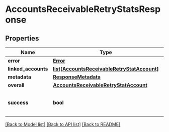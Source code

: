 # AccountsReceivableRetryStatsResponse

## Properties
Name | Type | Description | Notes
------------ | ------------- | ------------- | -------------
**error** | [**Error**](Error.md) |  | [optional] 
**linked_accounts** | [**list[AccountsReceivableRetryStatAccount]**](AccountsReceivableRetryStatAccount.md) |  | [optional] 
**metadata** | [**ResponseMetadata**](ResponseMetadata.md) |  | [optional] 
**overall** | [**AccountsReceivableRetryStatAccount**](AccountsReceivableRetryStatAccount.md) |  | [optional] 
**success** | **bool** | Indicates if API call was successful | [optional] 

[[Back to Model list]](../README.md#documentation-for-models) [[Back to API list]](../README.md#documentation-for-api-endpoints) [[Back to README]](../README.md)


